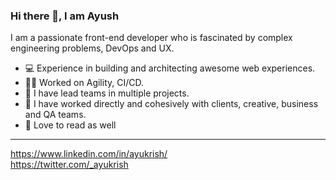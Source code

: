 ### Hi there 👋, I am Ayush


I am a passionate front-end developer who is fascinated by complex engineering problems, DevOps and UX.

* 💻 Experience in building and architecting awesome web experiences.
* 🤸‍♂️ Worked on Agility, CI/CD.
* 🦾 I have lead teams in multiple projects.
* 👥 I have worked directly and cohesively with clients, creative, business and QA teams.
* 📖 Love to read as well

<!---
ayukrish/ayukrish is a ✨ special ✨ repository because its `README.md` (this file) appears on your GitHub profile.
You can click the Preview link to take a look at your changes.
--->
- - - -

https://www.linkedin.com/in/ayukrish/ <br />
https://twitter.com/_ayukrish 
